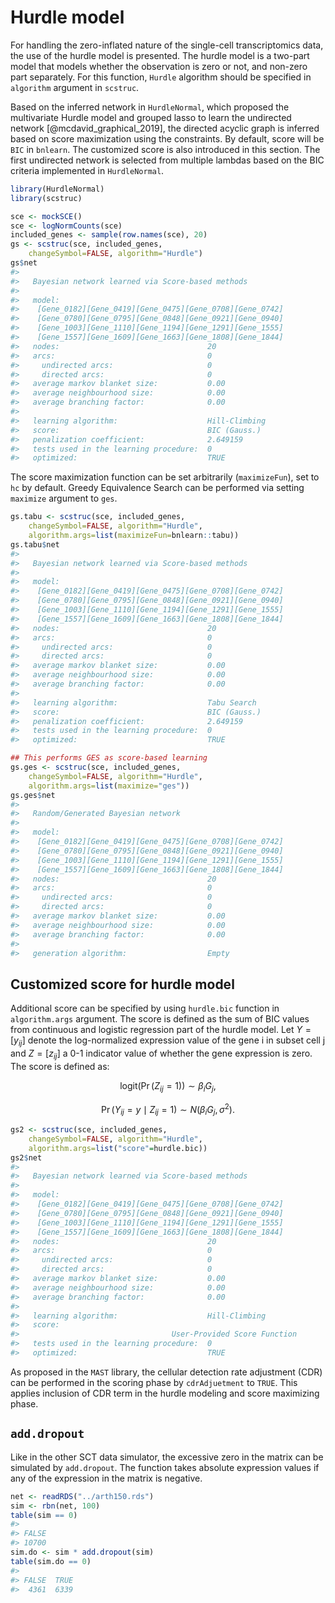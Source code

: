 # Hurdle model



For handling the zero-inflated nature of the single-cell transcriptomics data, the use of the hurdle model is presented. The hurdle model is a two-part model that models whether the observation is zero or not, and non-zero part separately. For this function, `Hurdle` algorithm should be specified in `algorithm` argument in `scstruc`.

Based on the inferred network in `HurdleNormal`, which proposed the multivariate Hurdle model and grouped lasso to learn the undirected network [@mcdavid_graphical_2019], the directed acyclic graph is inferred based on score maximization using the constraints. By default, score will be `BIC` in `bnlearn`. The customized score is also introduced in this section. The first undirected network is selected from multiple lambdas based on the BIC criteria implemented in `HurdleNormal`.



``` r
library(HurdleNormal)
library(scstruc)

sce <- mockSCE()
sce <- logNormCounts(sce)
included_genes <- sample(row.names(sce), 20)
gs <- scstruc(sce, included_genes,
	changeSymbol=FALSE, algorithm="Hurdle")
gs$net
#> 
#>   Bayesian network learned via Score-based methods
#> 
#>   model:
#>    [Gene_0182][Gene_0419][Gene_0475][Gene_0708][Gene_0742]
#>    [Gene_0780][Gene_0795][Gene_0848][Gene_0921][Gene_0940]
#>    [Gene_1003][Gene_1110][Gene_1194][Gene_1291][Gene_1555]
#>    [Gene_1557][Gene_1609][Gene_1663][Gene_1808][Gene_1844]
#>   nodes:                                 20 
#>   arcs:                                  0 
#>     undirected arcs:                     0 
#>     directed arcs:                       0 
#>   average markov blanket size:           0.00 
#>   average neighbourhood size:            0.00 
#>   average branching factor:              0.00 
#> 
#>   learning algorithm:                    Hill-Climbing 
#>   score:                                 BIC (Gauss.) 
#>   penalization coefficient:              2.649159 
#>   tests used in the learning procedure:  0 
#>   optimized:                             TRUE
```

The score maximization function can be set arbitrarily (`maximizeFun`), set to `hc` by default. Greedy Equivalence Search can be performed via setting `maximize` argument to `ges`.


``` r
gs.tabu <- scstruc(sce, included_genes,
    changeSymbol=FALSE, algorithm="Hurdle",
    algorithm.args=list(maximizeFun=bnlearn::tabu))
gs.tabu$net
#> 
#>   Bayesian network learned via Score-based methods
#> 
#>   model:
#>    [Gene_0182][Gene_0419][Gene_0475][Gene_0708][Gene_0742]
#>    [Gene_0780][Gene_0795][Gene_0848][Gene_0921][Gene_0940]
#>    [Gene_1003][Gene_1110][Gene_1194][Gene_1291][Gene_1555]
#>    [Gene_1557][Gene_1609][Gene_1663][Gene_1808][Gene_1844]
#>   nodes:                                 20 
#>   arcs:                                  0 
#>     undirected arcs:                     0 
#>     directed arcs:                       0 
#>   average markov blanket size:           0.00 
#>   average neighbourhood size:            0.00 
#>   average branching factor:              0.00 
#> 
#>   learning algorithm:                    Tabu Search 
#>   score:                                 BIC (Gauss.) 
#>   penalization coefficient:              2.649159 
#>   tests used in the learning procedure:  0 
#>   optimized:                             TRUE
```


``` r
## This performs GES as score-based learning
gs.ges <- scstruc(sce, included_genes,
    changeSymbol=FALSE, algorithm="Hurdle",
    algorithm.args=list(maximize="ges"))
gs.ges$net
#> 
#>   Random/Generated Bayesian network
#> 
#>   model:
#>    [Gene_0182][Gene_0419][Gene_0475][Gene_0708][Gene_0742]
#>    [Gene_0780][Gene_0795][Gene_0848][Gene_0921][Gene_0940]
#>    [Gene_1003][Gene_1110][Gene_1194][Gene_1291][Gene_1555]
#>    [Gene_1557][Gene_1609][Gene_1663][Gene_1808][Gene_1844]
#>   nodes:                                 20 
#>   arcs:                                  0 
#>     undirected arcs:                     0 
#>     directed arcs:                       0 
#>   average markov blanket size:           0.00 
#>   average neighbourhood size:            0.00 
#>   average branching factor:              0.00 
#> 
#>   generation algorithm:                  Empty
```


## Customized score for hurdle model

Additional score can be specified by using `hurdle.bic` function in `algorithm.args` argument. The score is defined as the sum of BIC values from continuous and logistic regression part of the hurdle model. Let $Y = [y_{ij}]$ denote the log-normalized expression value of the gene i in subset cell j and $Z = [z_{ij}]$ a 0-1 indicator value of whether the gene expression is zero. The score is defined as:

$$
\text{logit}\left(\Pr(Z_{ij} = 1)\right) \sim \beta_i G_j,
$$

$$
\Pr(Y_{ij} = y \mid Z_{ij} = 1) \sim N(\beta_i G_j, \sigma^2).
$$



``` r
gs2 <- scstruc(sce, included_genes,
	changeSymbol=FALSE, algorithm="Hurdle",
	algorithm.args=list("score"=hurdle.bic))
gs2$net
#> 
#>   Bayesian network learned via Score-based methods
#> 
#>   model:
#>    [Gene_0182][Gene_0419][Gene_0475][Gene_0708][Gene_0742]
#>    [Gene_0780][Gene_0795][Gene_0848][Gene_0921][Gene_0940]
#>    [Gene_1003][Gene_1110][Gene_1194][Gene_1291][Gene_1555]
#>    [Gene_1557][Gene_1609][Gene_1663][Gene_1808][Gene_1844]
#>   nodes:                                 20 
#>   arcs:                                  0 
#>     undirected arcs:                     0 
#>     directed arcs:                       0 
#>   average markov blanket size:           0.00 
#>   average neighbourhood size:            0.00 
#>   average branching factor:              0.00 
#> 
#>   learning algorithm:                    Hill-Climbing 
#>   score:                                 
#>                                  User-Provided Score Function 
#>   tests used in the learning procedure:  0 
#>   optimized:                             TRUE
```

As proposed in the `MAST` library, the cellular detection rate adjustment (CDR) can be performed in the scoring phase by `cdrAdjuetment` to `TRUE`. This applies inclusion of CDR term in the hurdle modeling and score maximizing phase.

## `add.dropout`

Like in the other SCT data simulator, the excessive zero in the matrix can be simulated by `add.dropout`. The function takes absolute expression values if any of the expression in the matrix is negative.


``` r
net <- readRDS("../arth150.rds")
sim <- rbn(net, 100)
table(sim == 0)
#> 
#> FALSE 
#> 10700
sim.do <- sim * add.dropout(sim)
table(sim.do == 0)
#> 
#> FALSE  TRUE 
#>  4361  6339
```



